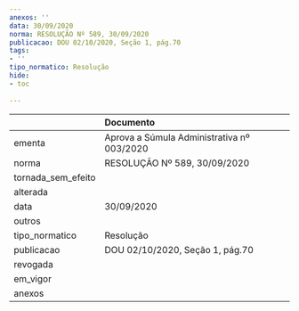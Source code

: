 ```yaml
---
anexos: ''
data: 30/09/2020
norma: RESOLUÇÃO Nº 589, 30/09/2020
publicacao: DOU 02/10/2020, Seção 1, pág.70
tags:
- ''
tipo_normatico: Resolução
hide: 
- toc 
 
---
```


|                    | Documento                                  |
|:-------------------|:-------------------------------------------|
| ementa             | Aprova a Súmula Administrativa nº 003/2020 |
| norma              | RESOLUÇÃO Nº 589, 30/09/2020               |
| tornada_sem_efeito |                                            |
| alterada           |                                            |
| data               | 30/09/2020                                 |
| outros             |                                            |
| tipo_normatico     | Resolução                                  |
| publicacao         | DOU 02/10/2020, Seção 1, pág.70            |
| revogada           |                                            |
| em_vigor           |                                            |
| anexos             |                                            |